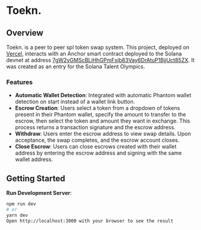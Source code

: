 # Toekn.

## Overview
Toekn. is a peer to peer spl token swap system. This project, deployed on [Vercel](https://toekn.vercel.com), interacts with an Anchor smart contract deployed to the Solana devnet at address [7gW2yGMScBLiHhGPmFxjb83Vay6DrAtuP1BjjUct85ZX](https://explorer.solana.com/address/7gW2yGMScBLiHhGPmFxjb83Vay6DrAtuP1BjjUct85ZX?cluster=devnet). It was created as an entry for the Solana Talent Olympics.

### Features
- **Automatic Wallet Detection**: Integrated with automatic Phantom wallet detection on start instead of a wallet link button.
- **Escrow Creation**: Users select a token from a dropdown of tokens present in their Phantom wallet, specify the amount to transfer to the escrow, then select the token and amount they want in exchange. This process returns a transaction signature and the escrow address.
- **Withdraw**: Users enter the escrow address to view swap details. Upon acceptance, the swap completes, and the escrow account closes.
- **Close Escrow**: Users can close escrows created with their wallet address by entering the escrow address and signing with the same wallet address.

## Getting Started

 **Run Development Server**:
   ```bash
   npm run dev
   # or
   yarn dev
   Open http://localhost:3000 with your browser to see the result




